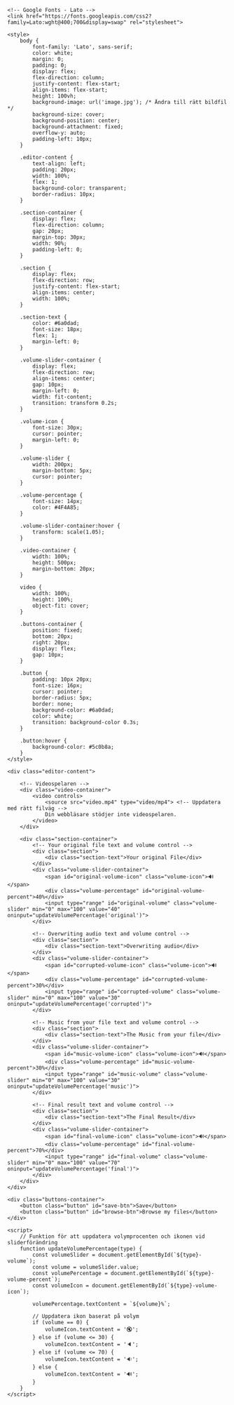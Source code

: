<!DOCTYPE html>
<html lang="en">
<head>
    <meta charset="UTF-8">
    <meta name="viewport" content="width=device-width, initial-scale=1.0">
    <title>File Editor</title>

    <!-- Google Fonts - Lato -->
    <link href="https://fonts.googleapis.com/css2?family=Lato:wght@400;700&display=swap" rel="stylesheet">

    <style>
        body {
            font-family: 'Lato', sans-serif;
            color: white;
            margin: 0;
            padding: 0;
            display: flex;
            flex-direction: column;
            justify-content: flex-start;
            align-items: flex-start;
            height: 100vh;
            background-image: url('image.jpg'); /* Ändra till rätt bildfil */
            background-size: cover;
            background-position: center;
            background-attachment: fixed;
            overflow-y: auto;
            padding-left: 10px;
        }

        .editor-content {
            text-align: left;
            padding: 20px;
            width: 100%;
            flex: 1;
            background-color: transparent;
            border-radius: 10px;
        }

        .section-container {
            display: flex;
            flex-direction: column;
            gap: 20px;
            margin-top: 30px;
            width: 90%;
            padding-left: 0;
        }

        .section {
            display: flex;
            flex-direction: row;
            justify-content: flex-start;
            align-items: center;
            width: 100%;
        }

        .section-text {
            color: #6a0dad;
            font-size: 18px;
            flex: 1;
            margin-left: 0;
        }

        .volume-slider-container {
            display: flex;
            flex-direction: row;
            align-items: center;
            gap: 10px;
            margin-left: 0;
            width: fit-content;
            transition: transform 0.2s;
        }

        .volume-icon {
            font-size: 30px;
            cursor: pointer;
            margin-left: 0;
        }

        .volume-slider {
            width: 200px;
            margin-bottom: 5px;
            cursor: pointer;
        }

        .volume-percentage {
            font-size: 14px;
            color: #4F4A85;
        }

        .volume-slider-container:hover {
            transform: scale(1.05);
        }

        .video-container {
            width: 100%;
            height: 500px;
            margin-bottom: 20px;
        }

        video {
            width: 100%;
            height: 100%;
            object-fit: cover;
        }

        .buttons-container {
            position: fixed;
            bottom: 20px;
            right: 20px;
            display: flex;
            gap: 10px;
        }

        .button {
            padding: 10px 20px;
            font-size: 16px;
            cursor: pointer;
            border-radius: 5px;
            border: none;
            background-color: #6a0dad;
            color: white;
            transition: background-color 0.3s;
        }

        .button:hover {
            background-color: #5c0b8a;
        }
    </style>
</head>
<body>

    <div class="editor-content">
        
        <!-- Videospelaren -->
        <div class="video-container">
            <video controls>
                <source src="video.mp4" type="video/mp4"> <!-- Uppdatera med rätt filväg -->
                Din webbläsare stödjer inte videospelaren.
            </video>
        </div>

        <div class="section-container">
            <!-- Your original file text and volume control -->
            <div class="section">
                <div class="section-text">Your original File</div>
            </div>
            <div class="volume-slider-container">
                <span id="original-volume-icon" class="volume-icon">🔊</span>
                <div class="volume-percentage" id="original-volume-percent">40%</div>
                <input type="range" id="original-volume" class="volume-slider" min="0" max="100" value="40" oninput="updateVolumePercentage('original')">
            </div>

            <!-- Overwriting audio text and volume control -->
            <div class="section">
                <div class="section-text">Overwriting audio</div>
            </div>
            <div class="volume-slider-container">
                <span id="corrupted-volume-icon" class="volume-icon">🔊</span>
                <div class="volume-percentage" id="corrupted-volume-percent">30%</div>
                <input type="range" id="corrupted-volume" class="volume-slider" min="0" max="100" value="30" oninput="updateVolumePercentage('corrupted')">
            </div>

            <!-- Music from your file text and volume control -->
            <div class="section">
                <div class="section-text">The Music from your file</div>
            </div>
            <div class="volume-slider-container">
                <span id="music-volume-icon" class="volume-icon">🔊</span>
                <div class="volume-percentage" id="music-volume-percent">30%</div>
                <input type="range" id="music-volume" class="volume-slider" min="0" max="100" value="30" oninput="updateVolumePercentage('music')">
            </div>

            <!-- Final result text and volume control -->
            <div class="section">
                <div class="section-text">The Final Result</div>
            </div>
            <div class="volume-slider-container">
                <span id="final-volume-icon" class="volume-icon">🔊</span>
                <div class="volume-percentage" id="final-volume-percent">70%</div>
                <input type="range" id="final-volume" class="volume-slider" min="0" max="100" value="70" oninput="updateVolumePercentage('final')">
            </div>
        </div>
    </div>

    <div class="buttons-container">
        <button class="button" id="save-btn">Save</button>
        <button class="button" id="browse-btn">Browse my files</button>
    </div>

    <script>
        // Funktion för att uppdatera volymprocenten och ikonen vid sliderförändring
        function updateVolumePercentage(type) {
            const volumeSlider = document.getElementById(`${type}-volume`);
            const volume = volumeSlider.value;
            const volumePercentage = document.getElementById(`${type}-volume-percent`);
            const volumeIcon = document.getElementById(`${type}-volume-icon`);
            
            volumePercentage.textContent = `${volume}%`;

            // Uppdatera ikon baserat på volym
            if (volume == 0) {
                volumeIcon.textContent = '🔇';
            } else if (volume <= 30) {
                volumeIcon.textContent = '🔈';
            } else if (volume <= 70) {
                volumeIcon.textContent = '🔉';
            } else {
                volumeIcon.textContent = '🔊';
            }
        }
    </script>
</body>
</html>
